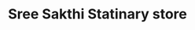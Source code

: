 ---
title: "Sree Sakthi Statinary store"
url: /thiruvananthapuram/sree-sakthi-statinary-store/
shop: general
---